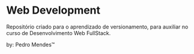 # Web Development
 
Repositório criado para o aprendizado de versionamento, para auxiliar no curso de Desenvolvimento Web FullStack.

by: Pedro Mendes™️